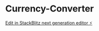 # Currency-Converter

[Edit in StackBlitz next generation editor ⚡️](https://stackblitz.com/~/github.com/Edberaga/Currency-Converter)